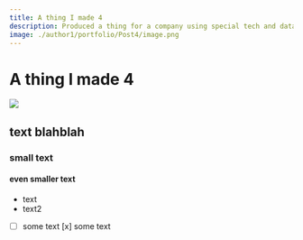 ```yaml
---
title: A thing I made 4
description: Produced a thing for a company using special tech and data
image: ./author1/portfolio/Post4/image.png
---
```


# A thing I made 4

![](./author1/portfolio/Post4/image.png)

## text blahblah
### small text
#### even smaller text 
- text
- text2
- [ ] some text
[x] some text